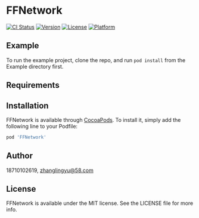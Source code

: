 # FFNetwork

[![CI Status](https://img.shields.io/travis/18710102619/FFNetwork.svg?style=flat)](https://travis-ci.org/18710102619/FFNetwork)
[![Version](https://img.shields.io/cocoapods/v/FFNetwork.svg?style=flat)](https://cocoapods.org/pods/FFNetwork)
[![License](https://img.shields.io/cocoapods/l/FFNetwork.svg?style=flat)](https://cocoapods.org/pods/FFNetwork)
[![Platform](https://img.shields.io/cocoapods/p/FFNetwork.svg?style=flat)](https://cocoapods.org/pods/FFNetwork)

## Example

To run the example project, clone the repo, and run `pod install` from the Example directory first.

## Requirements

## Installation

FFNetwork is available through [CocoaPods](https://cocoapods.org). To install
it, simply add the following line to your Podfile:

```ruby
pod 'FFNetwork'
```

## Author

18710102619, zhanglingyu@58.com

## License

FFNetwork is available under the MIT license. See the LICENSE file for more info.
